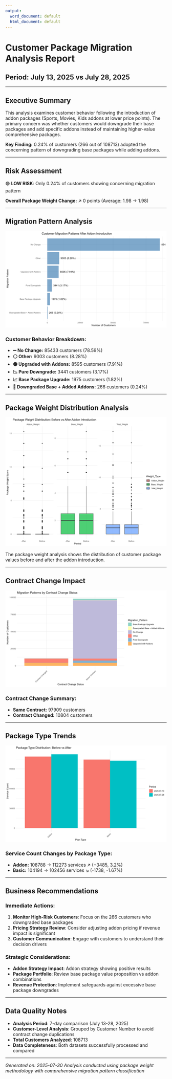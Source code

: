 ```yaml
---
output:
  word_document: default
  html_document: default
---
```


# Customer Package Migration Analysis Report
## Period: July 13, 2025 vs July 28, 2025

---

## Executive Summary

This analysis examines customer behavior following the introduction of addon packages (Sports, Movies, Kids addons at lower price points). The primary concern was whether customers would downgrade their base packages and add specific addons instead of maintaining higher-value comprehensive packages.

**Key Finding:** 0.24% of customers (266 out of 108713) adopted the concerning pattern of downgrading base packages while adding addons.

---

## Risk Assessment

🟢 **LOW RISK**: Only 0.24% of customers showing concerning migration pattern

**Overall Package Weight Change:** ↗️ 0 points (Average: 1.98 → 1.98)

---

## Migration Pattern Analysis

![Migration Patterns](plots/migration_patterns.png)

### Customer Behavior Breakdown:

- **➖ No Change:** 85433 customers (78.59%)
- **⚪ Other:** 9003 customers (8.28%)
- **🟢 Upgraded with Addons:** 8595 customers (7.91%)
- **📉 Pure Downgrade:** 3441 customers (3.17%)
- **📈 Base Package Upgrade:** 1975 customers (1.82%)
- **🔴 Downgraded Base + Added Addons:** 266 customers (0.24%)


---

## Package Weight Distribution Analysis

![Weight Distribution](plots/weight_distribution.png)

The package weight analysis shows the distribution of customer package values before and after the addon introduction.

---

## Contract Change Impact

![Contract Change Patterns](plots/contract_change_patterns.png)

### Contract Change Summary:

- **Same Contract:** 97909 customers
- **Contract Changed:** 10804 customers


---

## Package Type Trends

![Package Type Trends](plots/package_type_trends.png)

### Service Count Changes by Package Type:

- **Addon:** 108788 → 112273 services ↗️ (+3485, 3.2%)
- **Basic:** 104194 → 102456 services ↘️ (-1738, -1.67%)


---

## Business Recommendations

### Immediate Actions:
1. **Monitor High-Risk Customers**: Focus on the 266 customers who downgraded base packages
2. **Pricing Strategy Review**: Consider adjusting addon pricing if revenue impact is significant
3. **Customer Communication**: Engage with customers to understand their decision drivers

### Strategic Considerations:
- **Addon Strategy Impact**: Addon strategy showing positive results
- **Package Portfolio**: Review base package value proposition vs addon combinations
- **Revenue Protection**: Implement safeguards against excessive base package downgrades

---

## Data Quality Notes
- **Analysis Period**: 7-day comparison (July 13-28, 2025)
- **Customer-Level Analysis**: Grouped by Customer Number to avoid contract change duplications  
- **Total Customers Analyzed**: 108713
- **Data Completeness**: Both datasets successfully processed and compared

---

*Generated on: 2025-07-30*
*Analysis conducted using package weight methodology with comprehensive migration pattern classification*

